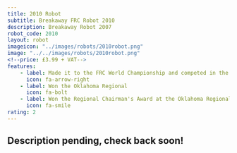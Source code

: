 ```yaml
---
title: 2010 Robot
subtitle: Breakaway FRC Robot 2010
description: Breakaway Robot 2007
robot_code: 2010
layout: robot
imageicon: "../images/robots/2010robot.png"
image: "../../images/robots/2010robot.png"
<!--price: £3.99 + VAT-->
features:
    - label: Made it to the FRC World Championship and competed in the Archimedes Division
      icon: fa-arrow-right
    - label: Won the Oklahoma Regional
      icon: fa-bolt 
    - label: Won the Regional Chairman's Award at the Oklahoma Regional
      icon: fa-smile
rating: 2
---
```


<h2>Description pending, check back soon!</h2>

